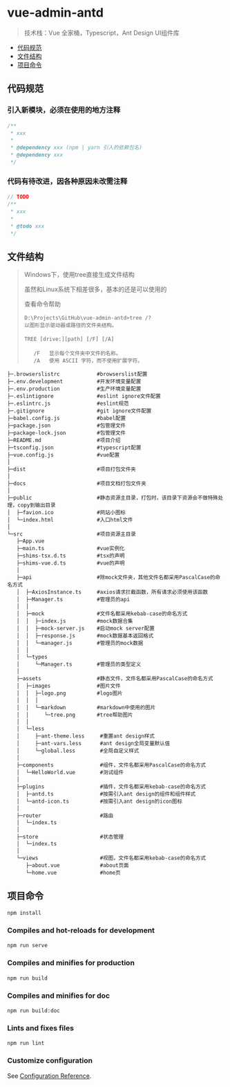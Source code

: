 # vue-admin-antd
> 技术栈：Vue 全家桶，Typescript，Ant Design UI组件库

- <a href='#standard'>代码规范</a>
- <a href='#directory'>文件结构</a>
- <a href='#npm'>项目命令</a>

## <h2 id='standard'>代码规范</h2>

### 引入新模块，必须在使用的地方注释
``` javascript
/**
 * xxx
 *
 * @dependency xxx (npm | yarn 引入的依赖包名)
 * @dependency xxx
 */
```

### 代码有待改进，因各种原因未改需注释
``` javascript
// TODO
/**
 * xxx
 *
 * @todo xxx
 */
```

## <h2 id='directory'>文件结构</h2>

> Windows下，使用tree直接生成文件结构
>
> 虽然和Linux系统下相差很多，基本的还是可以使用的
> 
> 查看命令帮助
> ```
> D:\Projects\GitHub\vue-admin-antd>tree /?
> 以图形显示驱动器或路径的文件夹结构。
> 
> TREE [drive:][path] [/F] [/A]
> 
>    /F   显示每个文件夹中文件的名称。
>    /A   使用 ASCII 字符，而不使用扩展字符。
> ```
[^_^]: #图片在github上老是加载失败，特换成以上代码
[^_^]: #![tree命令](./src/assets/images/markdown/tree.png)

```
├─.browserslistrc            #browserslist配置
├─.env.development           #开发环境变量配置
├─.env.production            #生产环境变量配置
├─.eslintignore              #eslint ignore文件配置
├─.eslintrc.js               #eslint规范
├─.gitignore                 #git ignore文件配置
├─babel.config.js            #babel配置
├─package.json               #包管理文件
├─package-lock.json          #包管理文件
├─README.md                  #项目介绍
├─tsconfig.json              #typescript配置
├─vue.config.js              #vue配置
│
├─dist                       #项目打包文件夹
│
├─docs                       #项目文档打包文件夹
│
├─public                     #静态资源主目录，打包时，该目录下资源会不做特殊处理，copy到输出目录
│  ├─favion.ico              #网站小图标
│  └─index.html              #入口html文件
│
└─src                        #项目资源主目录
   ├─App.vue
   ├─main.ts                 #vue实例化
   ├─shims-tsx.d.ts          #tsx的声明
   ├─shims-vue.d.ts          #vue的声明
   │
   ├─api                     #除mock文件夹，其他文件名都采用PascalCase的命名方式
   │  ├─AxiosInstance.ts     #axios请求拦截函数，所有请求必须使用该函数
   │  ├─Manager.ts           #管理员的api
   │  │
   │  ├─mock                 #文件名都采用kebab-case的命名方式
   │  │  ├─index.js          #mock数据合集
   │  │  ├─mock-server.js    #启动mock server配置
   │  │  ├─response.js       #mock数据基本返回格式
   │  │  └─manager.js        #管理员的mock数据
   │  │
   │  └─types
   │     └─Manager.ts        #管理员的类型定义
   │
   ├─assets                  #静态文件，文件名都采用PascalCase的命名方式
   │  ├─images               #图片文件
   │  │  ├─logo.png          #logo图片
   │  │  │
   │  │  └─markdown          #markdown中使用的图片
   │  │     └─tree.png       #tree帮助图片
   │  │
   │  └─less
   │     ├─ant-theme.less     #重置ant design样式
   │     ├─ant-vars.less      #ant design全局变量默认值
   │     └─global.less        #全局自定义样式
   │
   ├─components               #组件，文件名都采用PascalCase的命名方式
   │  └─HelloWorld.vue        #测试组件
   │
   ├─plugins                  #插件，文件名都采用kebab-case的命名方式
   │  ├─antd.ts               #按需引入ant design的组件和组件样式
   │  └─antd-icon.ts          #按需引入ant design的icon图标
   │
   ├─router                   #路由
   │  └─index.ts
   │
   ├─store                    #状态管理
   │  └─index.ts
   │
   └─views                    #视图，文件名都采用kebab-case的命名方式
      ├─about.vue             #about页面
      └─home.vue              #home页
```

## <h2 id="npm">项目命令</h2>

```
npm install
```

### Compiles and hot-reloads for development
```
npm run serve
```

### Compiles and minifies for production
```
npm run build
```

### Compiles and minifies for doc
```
npm run build:doc
```

### Lints and fixes files
```
npm run lint
```

### Customize configuration
See [Configuration Reference](https://cli.vuejs.org/config/).

